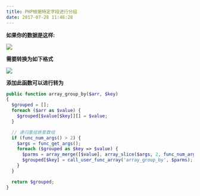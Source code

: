 ```yaml
---
title: PHP根据特定字段进行分组
date: 2017-07-28 11:46:28
---
```


**如果你的数据是这样:**

![](http://omixc2ggv.bkt.clouddn.com/WechatIMG13.jpeg)


**需要转换为如下格式**

![](http://omixc2ggv.bkt.clouddn.com/WechatIMG14.jpeg)


**添加此函数可以进行转为**

```php
public function array_group_by($arr, $key)
{
  $grouped = [];
  foreach ($arr as $value) {
    $grouped[$value[$key]][] = $value;
  }

  // 递归重组嵌套数组 
  if (func_num_args() > 2) {
    $args = func_get_args();
    foreach ($grouped as $key => $value) {
      $parms = array_merge([$value], array_slice($args, 2, func_num_args()));
      $grouped[$key] = call_user_func_array('array_group_by', $parms);
    }
  }

  return $grouped;
}
```

